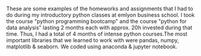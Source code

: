 These are some examples of the homeworks and assignments that I had to do during my introductory python classes at emlyon business school. I took the course "python programming bootcamp" and the course "python for data analysis" lasting 2 months each with approx. 20h invested during that time. Thus, I had a total of 4 months of intense python courses.The most important libraries that we learned to work with were pandas, numpy, matplotlib & seaborn. We coded using anaconda & jupyter notebook.
